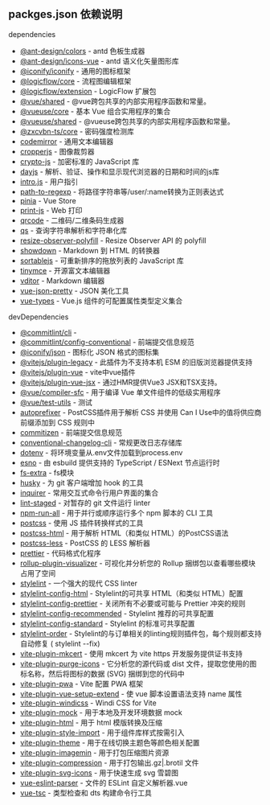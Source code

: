 ## packges.json 依赖说明

dependencies

- [@ant-design/colors](https://github.com/ant-design/ant-design-colors) - antd 色板生成器
- [@ant-design/icons-vue](https://github.com/ant-design/ant-design-icons/tree/master) - antd 语义化矢量图形库
- [@iconify/iconify](https://github.com/iconify/iconify) - 通用的图标框架
- [@logicflow/core](https://github.com/didi/LogicFlow) - 流程图编辑框架
- [@logicflow/extension](https://github.com/didi/LogicFlow) - LogicFlow 扩展包
- [@vue/shared](https://github.com/vuejs/core/tree/main/packages/shared#readme) - @vue跨包共享的内部实用程序函数和常量。
- [@vueuse/core](https://github.com/vueuse/vueuse#readme) - 基本 Vue 组合实用程序的集合
- [@vueuse/shared](https://github.com/vueuse/vueuse/tree/main/packages/shared#readme) - @vueuse跨包共享的内部实用程序函数和常量。
- [@zxcvbn-ts/core](https://github.com/zxcvbn-ts/zxcvbn) - 密码强度检测库
- [codemirror](https://github.com/codemirror/CodeMirror) - 通用文本编辑器
- [cropperjs](https://github.com/fengyuanchen/cropperjs) - 图像裁剪器
- [crypto-js](https://github.com/brix/crypto-js) - 加密标准的 JavaScript 库
- [dayjs](https://github.com/iamkun/dayjs) - 解析、验证、操作和显示现代浏览器的日期和时间的js库
- [intro.js](https://github.com/usablica/intro.js) - 用户指引
- [path-to-regexp](https://github.com/pillarjs/path-to-regexp) - 将路径字符串等/user/:name转换为正则表达式
- [pinia](https://github.com/vuejs/pinia) - Vue Store
- [print-js](https://github.com/crabbly/Print.js) - Web 打印
- [qrcode](https://github.com/soldair/node-qrcode) - 二维码/二维条码生成器
- [qs](https://github.com/ljharb/qs) - 查询字符串解析和字符串化库
- [resize-observer-polyfill](https://github.com/que-etc/resize-observer-polyfill) - Resize Observer API 的 polyfill
- [showdown](https://github.com/showdownjs/showdown) - Markdown 到 HTML 的转换器
- [sortablejs](https://github.com/SortableJS/Sortable) - 可重新排序的拖放列表的 JavaScript 库
- [tinymce](https://github.com/tinymce/tinymce) - 开源富文本编辑器
- [vditor](https://github.com/Vanessa219/vditor) - Markdown 编辑器
- [vue-json-pretty](https://github.com/leezng/vue-json-pretty) - JSON 美化工具
- [vue-types](https://github.com/dwightjack/vue-types) - Vue.js 组件的可配置属性类型定义集合

devDependencies

- [@commitlint/cli](https://github.com/conventional-changelog/commitlint) - 
- [@commitlint/config-conventional](https://github.com/commitizen/cz-cli) - 前端提交信息规范
- [@iconify/json](https://github.com/iconify/icon-sets) - 图标化 JSON 格式的图标集
- [@vitejs/plugin-legacy](https://github.com/vitejs/vite) - 此插件为不支持本机 ESM 的旧版浏览器提供支持
- [@vitejs/plugin-vue](https://github.com/vitejs/vite) - vite中vue插件
- [@vitejs/plugin-vue-jsx](https://github.com/vitejs/vite) - 通过HMR提供Vue3 JSX和TSX支持。
- [@vue/compiler-sfc](https://github.com/vuejs/core) - 用于编译 Vue 单文件组件的低级实用程序
- [@vue/test-utils](https://github.com/vuejs/vue-test-utils) - 测试
- [autoprefixer](https://github.com/postcss/autoprefixer) - PostCSS插件用于解析 CSS 并使用 Can I Use中的值将供应商前缀添加到 CSS 规则中
- [commitizen](https://github.com/commitizen/cz-cli) - 前端提交信息规范
- [conventional-changelog-cli](https://github.com/conventional-changelog/conventional-changelog) - 常规更改日志存储库
- [dotenv](https://github.com/motdotla/dotenv) - 将环境变量从.env文件加载到process.env
- [esno](https://github.com/antfu/esno) - 由 esbuild 提供支持的 TypeScript / ESNext 节点运行时
- [fs-extra](https://github.com/jprichardson/node-fs-extra) - fs模块
- [husky](https://github.com/typicode/husky) - 为 git 客户端增加 hook 的工具
- [inquirer](https://github.com/SBoudrias/Inquirer.js) - 常用交互式命令行用户界面的集合
- [lint-staged](https://github.com/okonet/lint-staged) - 对暂存的 git 文件运行 linter
- [npm-run-all](https://github.com/mysticatea/npm-run-all) - 用于并行或顺序运行多个 npm 脚本的 CLI 工具
- [postcss](https://github.com/postcss/postcss) - 使用 JS 插件转换样式的工具
- [postcss-html](https://github.com/ota-meshi/postcss-html) - 用于解析 HTML（和类似 HTML）的PostCSS语法
- [postcss-less](https://github.com/shellscape/postcss-less) - PostCSS 的 LESS 解析器
- [prettier](https://github.com/prettier/prettier) - 代码格式化程序
- [rollup-plugin-visualizer](https://github.com/btd/rollup-plugin-visualizer) - 可视化并分析您的 Rollup 捆绑包以查看哪些模块占用了空间
- [stylelint](https://github.com/stylelint/stylelint) - 一个强大的现代 CSS linter
- [stylelint-config-html](https://github.com/ota-meshi/stylelint-config-html) - Stylelint的可共享 HTML（和类似 HTML）配置
- [stylelint-config-prettier](https://github.com/prettier/stylelint-config-prettier) - 关闭所有不必要或可能与 Prettier 冲突的规则
- [stylelint-config-recommended](https://github.com/stylelint/stylelint-config-recommended) - Stylelint 推荐的可共享配置
- [stylelint-config-standard](https://github.com/stylelint/stylelint-config-standard) - Stylelint 的标准可共享配置
- [stylelint-order](https://github.com/hudochenkov/stylelint-order) - Stylelint的与订单相关的linting规则插件包，每个规则都支持自动修复 ( stylelint --fix)
- [vite-plugin-mkcert](https://github.com/liuweiGL/vite-plugin-mkcert) - 使用 mkcert 为 vite https 开发服务提供证书支持
- [vite-plugin-purge-icons](https://github.com/antfu/purge-icons) - 它分析您的源代码或 dist 文件，提取您使用的图标名称，然后将图标的数据 (SVG) 捆绑到您的代码中
- [vite-plugin-pwa](https://github.com/antfu/vite-plugin-pwa) - Vite 配置 PWA 框架
- [vite-plugin-vue-setup-extend](https://github.com/vbenjs/vite-plugin-vue-setup-extend) - 使 vue 脚本设置语法支持 name 属性
- [vite-plugin-windicss](https://github.com/windicss/vite-plugin-windicss) - Windi CSS for Vite
- [vite-plugin-mock](https://github.com/anncwb/vite-plugin-mock) - 用于本地及开发环境数据 mock
- [vite-plugin-html](https://github.com/anncwb/vite-plugin-html) - 用于 html 模版转换及压缩
- [vite-plugin-style-import](https://github.com/anncwb/vite-plugin-style-import) - 用于组件库样式按需引入
- [vite-plugin-theme](https://github.com/anncwb/vite-plugin-theme) - 用于在线切换主题色等颜色相关配置
- [vite-plugin-imagemin](https://github.com/anncwb/vite-plugin-imagemin) - 用于打包压缩图片资源
- [vite-plugin-compression](https://github.com/anncwb/vite-plugin-compression) - 用于打包输出.gz|.brotil 文件
- [vite-plugin-svg-icons](https://github.com/anncwb/vite-plugin-svg-icons) - 用于快速生成 svg 雪碧图
- [vue-eslint-parser](https://github.com/vuejs/vue-eslint-parser) - 文件的 ESLint 自定义解析器.vue
- [vue-tsc](https://github.com/johnsoncodehk/volar) - 类型检查和 dts 构建命令行工具
